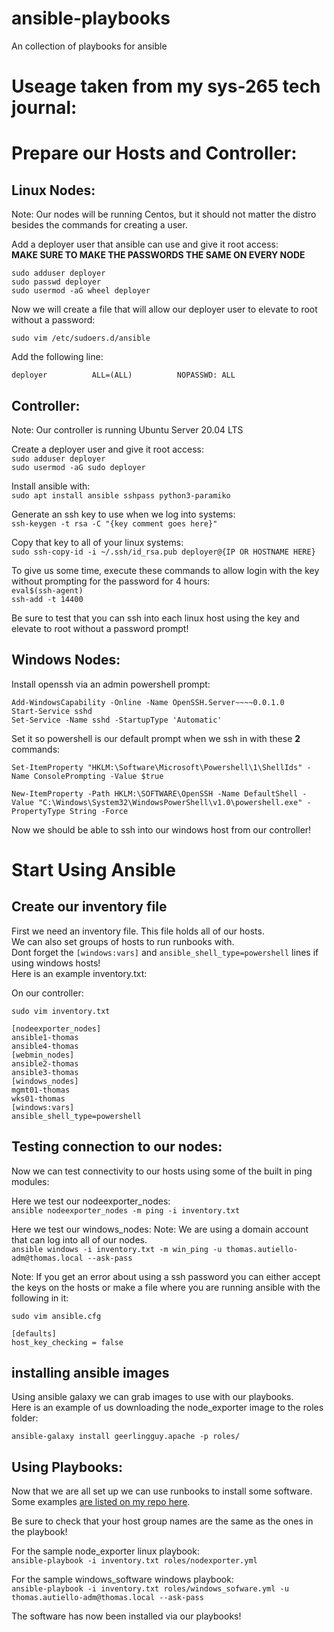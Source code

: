 # ansible-playbooks  
An collection of playbooks for ansible  

# Useage taken from my sys-265 tech journal:  


# Prepare our Hosts and Controller:


## Linux Nodes:
Note: Our nodes will be running Centos, but it should not matter the distro besides the commands for creating a user.  

Add a deployer user that ansible can use and give it root access:  
**MAKE SURE TO MAKE THE PASSWORDS THE SAME ON EVERY NODE**  

`sudo adduser deployer`  
`sudo passwd deployer`  
`sudo usermod -aG wheel deployer`  
 
Now we will create a file that will allow our deployer user to elevate to root without a password:  

`sudo vim /etc/sudoers.d/ansible`  

Add the following line:  
```
deployer          ALL=(ALL)          NOPASSWD: ALL
```
## Controller:
Note: Our controller is running Ubuntu Server 20.04 LTS  

Create a deployer user and give it root access:  
`sudo adduser deployer`  
`sudo usermod -aG sudo deployer`  

Install ansible with:  
`sudo apt install ansible sshpass python3-paramiko`  

Generate an ssh key to use when we log into systems:  
`ssh-keygen -t rsa -C "{key comment goes here}"`  

Copy that key to all of your linux systems:    
`sudo ssh-copy-id -i ~/.ssh/id_rsa.pub deployer@{IP OR HOSTNAME HERE}` 

To give us some time, execute these commands to allow login with the key without prompting for the password for 4 hours:  
`eval$(ssh-agent)`  
`ssh-add -t 14400`  

Be sure to test that you can ssh into each linux host using the key and elevate to root without a password prompt!  




## Windows Nodes:
Install openssh via an admin powershell prompt:  

`Add-WindowsCapability -Online -Name OpenSSH.Server~~~~0.0.1.0`  
`Start-Service sshd`  
`Set-Service -Name sshd -StartupType 'Automatic'`  

Set it so powershell is our default prompt when we ssh in with these **2** commands:  

`Set-ItemProperty "HKLM:\Software\Microsoft\Powershell\1\ShellIds" -Name ConsolePrompting -Value $true`  
  
`New-ItemProperty -Path HKLM:\SOFTWARE\OpenSSH -Name DefaultShell -Value "C:\Windows\System32\WindowsPowerShell\v1.0\powershell.exe" -PropertyType String -Force`  

Now we should be able to ssh into our windows host from our controller!  


# Start Using Ansible

## Create our inventory file

First we need an inventory file. This file holds all of our hosts.  
We can also set groups of hosts to run runbooks with.    
Dont forget the `[windows:vars]` and `ansible_shell_type=powershell` lines if using windows hosts!  
Here is an example inventory.txt:  

On our controller:  

`sudo vim inventory.txt`  

```
[nodeexporter_nodes]
ansible1-thomas
ansible4-thomas
[webmin_nodes]
ansible2-thomas
ansible3-thomas
[windows_nodes]
mgmt01-thomas
wks01-thomas
[windows:vars]
ansible_shell_type=powershell
```
## Testing connection to our nodes:

Now we can test connectivity to our hosts using some of the built in ping modules:

Here we test our nodeexporter_nodes:  
`ansible nodeexporter_nodes -m ping -i inventory.txt` 

Here we test our windows_nodes:
Note: We are using a domain account that can log into all of our nodes.  
`ansible windows -i inventory.txt -m win_ping -u thomas.autiello-adm@thomas.local --ask-pass`  

Note: If you get an error about using a ssh password you can either accept the keys on the hosts or make a file where you are running ansible with the following in it:  

`sudo vim ansible.cfg`  

```
[defaults]
host_key_checking = false
```

## installing ansible images  

Using ansible galaxy we can grab images to use with our playbooks.  
Here is an example of us downloading the node_exporter image to the roles folder:  

`ansible-galaxy install geerlingguy.apache -p roles/`  

## Using Playbooks:

Now that we are all set up we can use runbooks to install some software.  
Some examples [are listed on my repo here](https://github.com/fearherbs1/ansible-playbooks).  

Be sure to check that your host group names are the same as the ones in the playbook!   

For the sample node_exporter linux playbook:  
`ansible-playbook -i inventory.txt roles/nodexporter.yml`  

For the sample windows_software windows playbook:  
`ansible-playbook -i inventory.txt roles/windows_sofware.yml -u thomas.autiello-adm@thomas.local --ask-pass`  


The software has now been installed via our playbooks!

